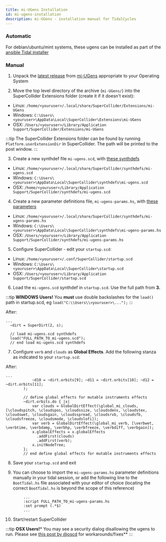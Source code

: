 ```yaml
---
title: mi-UGens Installation
id: mi-ugens-installation
description: mi-UGens - installation manual for TidalCycles
---
```


### Automatic

For debian/ubuntu/mint systems, these ugens can be installed as part of the [ansible Tidal installer](https://github.com/cleary/ansible-tidalcycles#ugens-mutable-instruments)

### Manual

1. Unpack the [latest release](https://github.com/v7b1/mi-UGens/releases/latest/) from [mi-UGens](https://github.com/v7b1/mi-UGens) appropriate to your Operating System

2. Move the top level directory of the archive (`mi-UGens/`) into the SuperCollider Extensions folder (create it if it doesn't exist):

 - Linux:   `/home/<youruser>/.local/share/SuperCollider/Extensions/mi-UGens`
 - Windows: `C:\Users\<youruser>\AppData\Local\SuperCollider\Extensions\mi-UGens`
 - OSX:     `/Users/<youruser>/Library/Application Support/SuperCollider/Extensions/mi-UGens`

:::tip
The SuperCollider Extensions folder can be found by running `Platform.userExtensionDir` in SuperCollider. The path will be printed to the post window.
:::

3. Create a new synthdef file `mi-ugens.scd`, with [these synthdefs](https://raw.githubusercontent.com/cleary/ansible-tidalcycles-synth-mi-ugens/master/files/mutable-instruments-synthdefs.scd)

 - Linux:   `/home/<youruser>/.local/share/SuperCollider/synthdefs/mi-ugens.scd`
 - Windows: `C:\Users\<youruser>\AppData\Local\SuperCollider\synthdefs\mi-ugens.scd`
 - OSX:     `/home/<youruser>/Library/Application Support/SuperCollider/synthdefs/mi-ugens.scd`


4. Create a new parameter definitions file, `mi-ugens-params.hs`, with [these parameters](https://raw.githubusercontent.com/cleary/ansible-tidalcycles-synth-mi-ugens/master/files/mutable-instruments-ugens_parameters.hs)

 - Linux:   `/home/<youruser>/.local/share/SuperCollider/synthdefs/mi-ugens-params.hs`
 - Windows: `C:\Users\<youruser>\AppData\Local\SuperCollider\synthdefs\mi-ugens-params.hs`
 - OSX:     `/Users/<youruser>/Library/Application Support/SuperCollider/synthdefs/mi-ugens-params.hs`

5. Configure SuperCollider - edit your `startup.scd`:

 - Linux:   `/home/<youruser>/.conf/SuperCollider/startup.scd`
 - Windows: `C:\Users\<youruser>\AppData\Local\SuperCollider\startup.scd`
 - OSX:     `/Users/<youruser>/Library/Application Support/SuperCollider/startup.scd`

6. Load the `mi-ugens.scd` synthdef in `startup.scd`. Use the full path from **3.**

:::tip
**WINDOWS Users!** You **must** use double backslashes for the `load()` path in startup.scd, eg `load("C:\\Users\\<youruser>\...");`
:::

After:
```
...
  ~dirt = SuperDirt(2, s);
```
```
  // load mi-ugens.scd synthdefs
  load("FULL_PATH_TO_mi-ugens.scd");
  // end load mi-ugens.scd synthdefs
```

7. Configure `verb` and `clouds` as **Global Effects**. Add the following stanza as indicated to your `startup.scd`:

After:
```
...
            ~d10 = ~dirt.orbits[9]; ~d11 = ~dirt.orbits[10]; ~d12 = ~dirt.orbits[11];
        );
```
```          
        // define global effects for mutable instruments effects
        ~dirt.orbits.do { |x|
            var clouds = GlobalDirtEffect(\global_mi_clouds, [\cloudspitch, \cloudspos, \cloudssize, \cloudsdens, \cloudstex, \cloudswet, \cloudsgain, \cloudsspread, \cloudsrvb, \cloudsfb, \cloudsfreeze, \cloudsmode, \cloudslofi]);
            var verb = GlobalDirtEffect(\global_mi_verb, [\verbwet, \verbtime, \verbdamp, \verbhp, \verbfreeze, \verbdiff, \verbgain]);
            x.globalEffects = x.globalEffects
              .addFirst(clouds)
              .addFirst(verb); 
            x.initNodeTree;    
        };                     
        // end define global effects for mutable instruments effects
```

8. Save your `startup.scd` and exit

9. You can choose to import the `mi-ugens-params.hs` parameter definitions manually in your tidal session, or add the following line to the `BootTidal.hs` file associated with your editor of choice (locating the correct `BootTidal.hs` is beyond the scope of this reference)
```
        ...
        :script FULL_PATH_TO_mi-ugens-params.hs
        :set prompt (.*$)
        ...
```

10. Start/restart SuperCollider

:::tip
**OSX Users!*** You may see a security dialog disallowing the ugens to run. Please see [this post by @oscd](https://club.tidalcycles.org/t/mutable-instruments-ugens/2730/106) for workarounds/fixes**
:::
